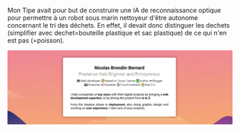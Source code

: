 Mon Tipe avait pour but de construire une IA de reconnaissance optique pour permettre à un robot sous marin nettoyeur d'être autonome concernant le tri
des déchets. En effet, il devait donc distinguer les dechets (simplifier avec dechet=bouteille plastique et sac plastique) de ce qui n'en est pas (=poisson).


![Cover](https://github.com/NicolasBrondin/NicolasBrondin/blob/master/img/cover.jpg)
